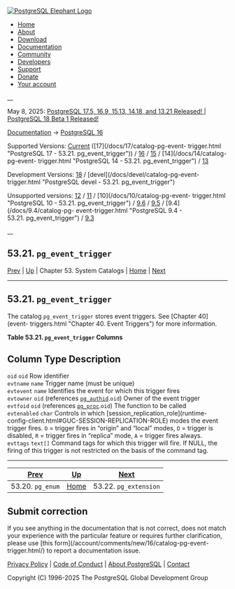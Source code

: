 [ ![PostgreSQL Elephant Logo](/media/img/about/press/elephant.png) ](/)

  * [Home](/ "Home")
  * [About](/about/ "About")
  * [Download](/download/ "Download")
  * [Documentation](/docs/ "Documentation")
  * [Community](/community/ "Community")
  * [Developers](/developer/ "Developers")
  * [Support](/support/ "Support")
  * [Donate](/about/donate/ "Donate")
  * [Your account](/account/ "Your account")

__

May 8, 2025: [ PostgreSQL 17.5, 16.9, 15.13, 14.18, and 13.21 Released! ](/about/news/postgresql-175-169-1513-1418-and-1321-released-3072/) | [ PostgreSQL 18 Beta 1 Released! ](/about/news/postgresql-18-beta-1-released-3070/)

[Documentation](/docs/ "Documentation") -> [PostgreSQL
16](/docs/16/index.html)

Supported Versions: [Current](/docs/current/catalog-pg-event-trigger.html
"PostgreSQL 17 - 53.21. pg_event_trigger") ([17](/docs/17/catalog-pg-event-
trigger.html "PostgreSQL 17 - 53.21. pg_event_trigger")) /
[16](/docs/16/catalog-pg-event-trigger.html "PostgreSQL 16 -
53.21. pg_event_trigger") / [15](/docs/15/catalog-pg-event-trigger.html
"PostgreSQL 15 - 53.21. pg_event_trigger") / [14](/docs/14/catalog-pg-event-
trigger.html "PostgreSQL 14 - 53.21. pg_event_trigger") /
[13](/docs/13/catalog-pg-event-trigger.html "PostgreSQL 13 -
53.21. pg_event_trigger")

Development Versions: [18](/docs/18/catalog-pg-event-trigger.html "PostgreSQL
18 - 53.21. pg_event_trigger") / [devel](/docs/devel/catalog-pg-event-
trigger.html "PostgreSQL devel - 53.21. pg_event_trigger")

Unsupported versions: [12](/docs/12/catalog-pg-event-trigger.html "PostgreSQL
12 - 53.21. pg_event_trigger") / [11](/docs/11/catalog-pg-event-trigger.html
"PostgreSQL 11 - 53.21. pg_event_trigger") / [10](/docs/10/catalog-pg-event-
trigger.html "PostgreSQL 10 - 53.21. pg_event_trigger") /
[9.6](/docs/9.6/catalog-pg-event-trigger.html "PostgreSQL 9.6 -
53.21. pg_event_trigger") / [9.5](/docs/9.5/catalog-pg-event-trigger.html
"PostgreSQL 9.5 - 53.21. pg_event_trigger") / [9.4](/docs/9.4/catalog-pg-
event-trigger.html "PostgreSQL 9.4 - 53.21. pg_event_trigger") /
[9.3](/docs/9.3/catalog-pg-event-trigger.html "PostgreSQL 9.3 -
53.21. pg_event_trigger")

__

53.21. `pg_event_trigger`  
---  
[Prev](catalog-pg-enum.html "53.20. pg_enum")  | [Up](catalogs.html "Chapter 53. System Catalogs") | Chapter 53. System Catalogs | [Home](index.html "PostgreSQL 16.9 Documentation") |  [Next](catalog-pg-extension.html "53.22. pg_extension")  
  
* * *

## 53.21. `pg_event_trigger` #

The catalog `pg_event_trigger` stores event triggers. See [Chapter 40](event-
triggers.html "Chapter 40. Event Triggers") for more information.

**Table  53.21. `pg_event_trigger` Columns**

Column Type Description  
---  
`oid` `oid` Row identifier  
`evtname` `name` Trigger name (must be unique)  
`evtevent` `name` Identifies the event for which this trigger fires  
`evtowner` `oid` (references [`pg_authid`](catalog-pg-authid.html
"53.8. pg_authid").`oid`) Owner of the event trigger  
`evtfoid` `oid` (references [`pg_proc`](catalog-pg-proc.html
"53.39. pg_proc").`oid`) The function to be called  
`evtenabled` `char` Controls in which [session_replication_role](runtime-
config-client.html#GUC-SESSION-REPLICATION-ROLE) modes the event trigger
fires. `O` = trigger fires in “origin” and “local” modes, `D` = trigger is
disabled, `R` = trigger fires in “replica” mode, `A` = trigger fires always.  
`evttags` `text[]` Command tags for which this trigger will fire. If NULL, the
firing of this trigger is not restricted on the basis of the command tag.  
  
  

* * *

[Prev](catalog-pg-enum.html "53.20. pg_enum")  | [Up](catalogs.html "Chapter 53. System Catalogs") |  [Next](catalog-pg-extension.html "53.22. pg_extension")  
---|---|---  
53.20. `pg_enum`  | [Home](index.html "PostgreSQL 16.9 Documentation") |  53.22. `pg_extension`  
  
## Submit correction

If you see anything in the documentation that is not correct, does not match
your experience with the particular feature or requires further clarification,
please use [this form](/account/comments/new/16/catalog-pg-event-
trigger.html/) to report a documentation issue.

[Privacy Policy](/about/privacypolicy) | [Code of Conduct](/about/policies/coc/) | [About PostgreSQL](/about/) | [Contact](/about/contact/)  

Copyright (C) 1996-2025 The PostgreSQL Global Development Group

